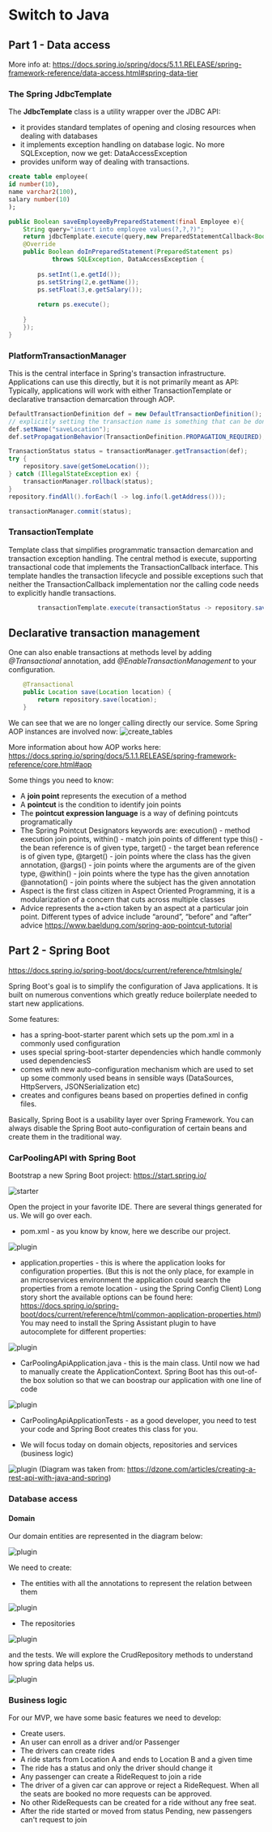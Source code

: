 # Switch to Java
## Part 1 - Data access

More info at:
https://docs.spring.io/spring/docs/5.1.1.RELEASE/spring-framework-reference/data-access.html#spring-data-tier

### The Spring JdbcTemplate

The **JdbcTemplate** class is a utility wrapper over the JDBC API:
* it provides standard templates of opening and closing resources when dealing with databases
* it implements exception handling on database logic. No more SQLException, now we get: DataAccessException
* provides uniform way of dealing with transactions.

```sql
create table employee(  
id number(10),  
name varchar2(100),  
salary number(10)  
);  
```


```java
public Boolean saveEmployeeByPreparedStatement(final Employee e){  
    String query="insert into employee values(?,?,?)";  
    return jdbcTemplate.execute(query,new PreparedStatementCallback<Boolean>(){  
    @Override  
    public Boolean doInPreparedStatement(PreparedStatement ps)  
            throws SQLException, DataAccessException {  
              
        ps.setInt(1,e.getId());  
        ps.setString(2,e.getName());  
        ps.setFloat(3,e.getSalary());  
              
        return ps.execute();  
              
    }  
    });  
}  
```

### PlatformTransactionManager

This is the central interface in Spring's transaction infrastructure. 
Applications can use this directly, but it is not primarily meant as API: Typically, applications will work with either TransactionTemplate or declarative transaction demarcation through AOP.

```java
DefaultTransactionDefinition def = new DefaultTransactionDefinition();
// explicitly setting the transaction name is something that can be done only programmatically
def.setName("saveLocation");
def.setPropagationBehavior(TransactionDefinition.PROPAGATION_REQUIRED);

TransactionStatus status = transactionManager.getTransaction(def);
try {
	repository.save(getSomeLocation());
} catch (IllegalStateException ex) {
	transactionManager.rollback(status);
}
repository.findAll().forEach(l -> log.info(l.getAddress()));

transactionManager.commit(status);
```

### TransactionTemplate

Template class that simplifies programmatic transaction demarcation and transaction exception handling.
The central method is execute, supporting transactional code that implements the TransactionCallback interface.
This template handles the transaction lifecycle and possible exceptions such that neither the TransactionCallback implementation nor the calling code needs to explicitly handle transactions.

```java
        transactionTemplate.execute(transactionStatus -> repository.save(getSomeLocation()));
```

## Declarative transaction management
One can also enable transactions at methods level by adding *@Transactional* annotation, add *@EnableTransactionManagement* to your configuration.

```java
    @Transactional
    public Location save(Location location) {
        return repository.save(location);
    }
```

We can see that we are no longer calling directly our service. Some Spring AOP instances are involved now:
![create_tables](https://github.com/mihaita-tinta/switch-to-java/blob/master/lesson%204/spring-transactions/transactions_call_stack.PNG)

More information about how AOP works here:
https://docs.spring.io/spring/docs/5.1.1.RELEASE/spring-framework-reference/core.html#aop

Some things you need to know:
* A **join point** represents the execution of a method
* A **pointcut** is the condition to identify join points
* The **pointcut expression language** is a way of defining pointcuts programatically
* The Spring Pointcut Designators keywords are: execution() - method execution join points, within() - match join points of different type
	this() - the bean reference is of given type, target() - the target bean reference is of given type,
	@target() - join points where the class has the given annotation,
	@args() - join points where the arguments are of the given type,
	@within() - join points where the type has the given annotation
	@annotation() - join points where the subject has the given annotation
* Aspect is the first class citizen in Aspect Oriented Programming, it is a modularization of a concern that cuts across multiple classes
* Advice represents the a+ction taken by an aspect at a particular join point. Different types of advice include “around”, “before” and “after” advice
https://www.baeldung.com/spring-aop-pointcut-tutorial

## Part 2 - Spring Boot

https://docs.spring.io/spring-boot/docs/current/reference/htmlsingle/

Spring Boot's goal is to simplify the configuration of Java applications. It is built on numerous conventions which 
greatly reduce boilerplate needed to start new applications.

Some features:
* has a spring-boot-starter parent which sets up the pom.xml in a commonly used configuration
* uses special spring-boot-starter dependencies which handle commonly used dependenciesS
* comes with new auto-configuration mechanism which are used to set up some commonly used beans in sensible ways 
(DataSources, HttpServers, JSONSerialization etc)
* creates and configures beans based on properties defined in config files.

Basically, Spring Boot is a usability layer over Spring Framework. You can always disable the Spring Boot 
auto-configuration of certain beans and create them in the traditional way.

### CarPoolingAPI with Spring Boot

Bootstrap a new Spring Boot project: https://start.spring.io/

![starter](https://github.com/mihaita-tinta/switch-to-java/blob/master/lesson%204/images/spring-boot-1.PNG)

Open the project in your favorite IDE. There are several things generated for us. We will go over each. 

* pom.xml - as you know by know, here we describe our project.

![plugin](https://github.com/mihaita-tinta/switch-to-java/blob/master/lesson%204/images/pom.PNG)

* application.properties - this is where the application looks for configuration properties. (But this is not the only place, for example
in an microservices environment the application could search the properties from a remote location - using the Spring Config Client)
Long story short the available options can be found here: https://docs.spring.io/spring-boot/docs/current/reference/html/common-application-properties.html)
You may need to install the Spring Assistant plugin to have autocomplete for different properties:
	
![plugin](https://github.com/mihaita-tinta/switch-to-java/blob/master/lesson%204/images/intellij-spring-assistant.PNG)

* CarPoolingApiApplication.java - this is the main class. Until now we had to manually create the ApplicationContext. Spring Boot has this out-of-the box solution
so that we can boostrap our application with one line of code

![plugin](https://github.com/mihaita-tinta/switch-to-java/blob/master/lesson%204/images/main-class.PNG)

* CarPoolingApiApplicationTests - as a good developer, you need to test your code and Spring Boot creates this class for you.

* We will focus today on domain objects, repositories and services (business logic)

![plugin](https://github.com/mihaita-tinta/switch-to-java/blob/master/lesson%204/images/rest.PNG)
(Diagram was taken from: https://dzone.com/articles/creating-a-rest-api-with-java-and-spring)

### Database access

#### Domain 

Our domain entities are represented in the diagram below:

![plugin](https://github.com/mihaita-tinta/switch-to-java/blob/master/lesson%204/images/schema.PNG)

We need to create:

* The entities with all the annotations to represent the relation between them

![plugin](https://github.com/mihaita-tinta/switch-to-java/blob/master/lesson%204/images/car.PNG)

* The repositories

![plugin](https://github.com/mihaita-tinta/switch-to-java/blob/master/lesson%204/images/car-repo.PNG)

and the tests. We will explore the CrudRepository methods to understand how spring data helps us.

![plugin](https://github.com/mihaita-tinta/switch-to-java/blob/master/lesson%204/images/car-repo-test.PNG)


### Business logic

For our MVP, we have some basic features we need to develop:

* Create users.
* An user can enroll as a driver and/or Passenger
* The drivers can create rides
* A ride starts from Location A and ends to Location B and a given time
* The ride has a status and only the driver should change it
* Any passenger can create a RideRequest to join a ride
* The driver of a given car can approve or reject a RideRequest. When all the seats are booked no more requests can be approved.
* No other RideRequests can be created for a ride without any free seat.
* After the ride started or moved from status Pending, new passengers can't request to join
